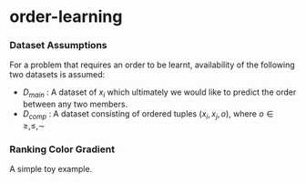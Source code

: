 # order-learning

### Dataset Assumptions
For a problem that requires an order to be learnt, availability of the following two datasets is assumed: 

* $D_{main}$ : A dataset of $x_i$ which ultimately we would like to predict the order between any two members. 
* $D_{comp}$ : A dataset consisting of ordered tuples $(x_i, x_j, o)$, where $o \in {\geq, \leq, \sim }$

### Ranking Color Gradient

A simple toy example. 



